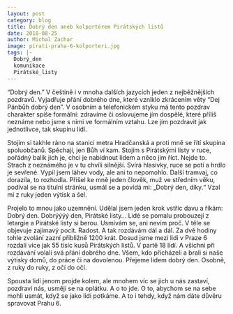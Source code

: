 ```yaml
---
layout: post
category: blog
title: Dobrý den aneb kolportérem Pirátských listů
date: 2018-08-25
author: Michal Zachar
image: pirati-praha-6-kolporteri.jpg
tags: |-
  Dobrý_den
  komunikace
  Pirátské_listy
---
```

“Dobrý den.” V češtině i v mnoha dalších jazycích jeden z nejběžnějších pozdravů. Vyjadřuje přání dobrého dne, které vzniklo zkrácením věty “Dej Pánbůh dobrý den”. V osobním a telefonickém styku má tento pozdrav charakter spíše formální: zdravíme či oslovujeme jím dospělé, které příliš neznáme nebo jsme s nimi ve formálním vztahu. Lze jím pozdravit jak jednotlivce, tak skupinu lidí.

Stojím si takhle ráno na stanici metra Hradčanská a proti mně se řítí skupina spoluobčanů. Spěchají, jen Bůh ví kam. Stojím s Pirátskými listy v ruce, pořádný balík jich je, chci je nabídnout lidem a něco jim říct. Nejde to. Strach z neznámého je v tu chvíli silnější. Svírá hlasivky, ruce se potí a hrdlo je sevřené. Vypil jsem láhev vody, ale ani to nepomohlo. Další tramvaj, co dorazila, to rozhodla. Přišel ke mně jeden člověk, muž ve středním věku, podíval se na titulní stránku, usmál se a povídá mi: „Dobrý den, díky.“  Vzal mi z ruky jeden výtisk a šel. 

Projelo to mnou jako uzemnění. Udělal jsem jeden krok vstříc davu a říkám: Dobrý den. Dobrýýýý den, Pirátské listy… Lidé se pomalu probouzejí z letargie a Pirátské listy si berou. Usmívám se, ani nevím proč. V těle se objevuje zajímavý pocit. Radost. A tak rozdávám dál a dál. Za dvě hodiny tohle zvolání zazní přibližně 1200 krát. Dosud jsme mezi lidi v Praze 6 rozdali více jak 55 tisíc kusů Pirátských listů. V partě 18 lidí. A všichni při rozdávání volali svá přání dobrého dne. Všem, kdo přicházeli a brali si naše výtisky domů, do práce či na dovolenou. Přejeme lidem dobrý den. Osobně, z ruky do ruky, z očí do očí. 

Spousta lidí jenom projde kolem, ale mnohem víc se jich u nás zastaví, pozdraví nás, usmějí se na oplátku. A o to jde. O to, abychom se na sebe mohli usmát, když se jako lidi potkáme. A to i tehdy, když nám dáte důvěru spravovat Prahu 6.
